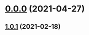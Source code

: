 # [0.0.0](https://github.com/AlexRogalskiy/spark-patterns/compare/v1.0.1...v0.0.0) (2021-04-27)



## [1.0.1](https://github.com/AlexRogalskiy/spark-patterns/compare/1.0.1...v1.0.1) (2021-02-18)



